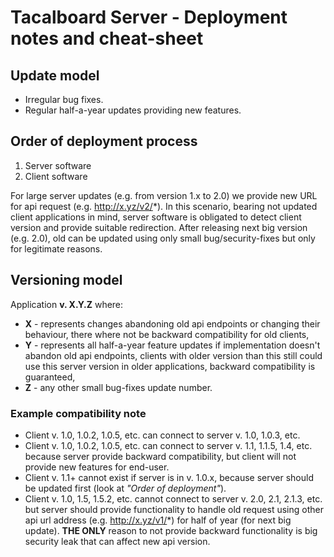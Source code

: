 # Tacalboard Server - Deployment notes and cheat-sheet

## Update model
* Irregular bug fixes.
* Regular half-a-year updates providing new features.

## Order of deployment process
1. Server software
2. Client software

For large server updates (e.g. from version 1.x to 2.0) we provide new URL for api request (e.g. http://x.yz/v2/*).
In this scenario, bearing not updated client applications in mind, server software is obligated to detect client version and provide suitable redirection.
After releasing next big version (e.g. 2.0), old can be updated using only small bug/security-fixes but only for legitimate reasons. 

## Versioning model
Application **v. X.Y.Z** where:
* **X** - represents changes abandoning old api endpoints or changing their behaviour, there where not be backward compatibility for old clients,
* **Y** - represents all half-a-year feature updates if implementation doesn't abandon old api endpoints, clients with older version than this still could use this server version in older applications, backward compatibility is guaranteed,
* **Z** - any other small bug-fixes update number.

### Example compatibility note
* Client v. 1.0, 1.0.2, 1.0.5, etc. can connect to server v. 1.0, 1.0.3, etc.
* Client v. 1.0, 1.0.2, 1.0.5, etc. can connect to server v. 1.1, 1.1.5, 1.4, etc. because server provide backward compatibility, but client will not provide new features for end-user.
* Client v. 1.1+ cannot exist if server is in v. 1.0.x, because server should be updated first (look at *"Order of deployment"*).
* Client v. 1.0, 1.5, 1.5.2, etc. cannot connect to server v. 2.0, 2.1, 2.1.3, etc. but server should provide functionality to handle old request using other api url address (e.g. http://x.yz/v1/*) for half of year (for next big update). **THE ONLY** reason to not provide backward functionality is big security leak that can affect new api version.
